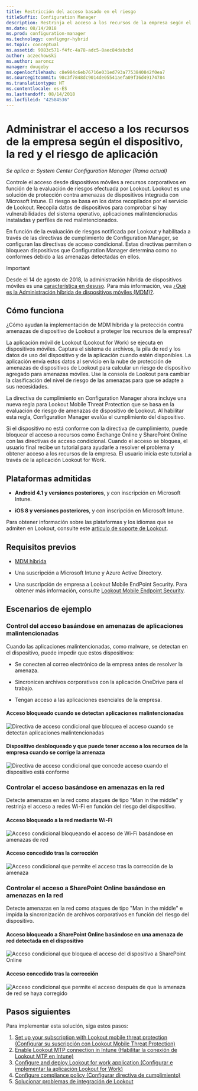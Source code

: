 ```yaml
---
title: Restricción del acceso basado en el riesgo
titleSuffix: Configuration Manager
description: Restrinja el acceso a los recursos de la empresa según el dispositivo, la red y el riesgo de aplicación.
ms.date: 08/14/2018
ms.prod: configuration-manager
ms.technology: configmgr-hybrid
ms.topic: conceptual
ms.assetid: 9083c571-f4fc-4a78-adc5-8aec84dabcbd
author: aczechowski
ms.author: aaroncz
manager: dougeby
ms.openlocfilehash: c8e984c6eb76716e031ed793a7753840842f0ea7
ms.sourcegitcommit: 98c3f7848dc9014de05541aefa09f36d49174784
ms.translationtype: HT
ms.contentlocale: es-ES
ms.lasthandoff: 08/14/2018
ms.locfileid: "42584536"
---
```

# <a name="manage-access-to-company-resource-based-on-device-network-and-application-risk"></a>Administrar el acceso a los recursos de la empresa según el dispositivo, la red y el riesgo de aplicación

*Se aplica a: System Center Configuration Manager (Rama actual)*

Controle el acceso desde dispositivos móviles a recursos corporativos en función de la evaluación de riesgos efectuada por Lookout. Lookout es una solución de protección contra amenazas de dispositivos integrada con Microsoft Intune. El riesgo se basa en los datos recopilados por el servicio de Lookout. Recopila datos de dispositivos para comprobar si hay vulnerabilidades del sistema operativo, aplicaciones malintencionadas instaladas y perfiles de red malintencionados. 

En función de la evaluación de riesgos notificada por Lookout y habilitada a través de las directivas de cumplimiento de Configuration Manager, se configuran las directivas de acceso condicional. Estas directivas permiten o bloquean dispositivos que Configuration Manager determina como no conformes debido a las amenazas detectadas en ellos.

> [!Important]  
> Desde el 14 de agosto de 2018, la administración híbrida de dispositivos móviles es una [característica en desuso](/sccm/core/plan-design/changes/deprecated/removed-and-deprecated-cmfeatures). Para más información, vea [¿Qué es la Administración híbrida de dispositivos móviles (MDM)?](/sccm/mdm/understand/hybrid-mobile-device-management). <!--Intune feature 2683117-->  



## <a name="how-does-it-work"></a>Cómo funciona

¿Cómo ayudan la implementación de MDM híbrida y la protección contra amenazas de dispositivo de Lookout a proteger los recursos de la empresa?

La aplicación móvil de Lookout (Lookout for Work) se ejecuta en dispositivos móviles. Captura el sistema de archivos, la pila de red y los datos de uso del dispositivo y de la aplicación cuando estén disponibles. La aplicación envía estos datos al servicio en la nube de protección de amenazas de dispositivos de Lookout para calcular un riesgo de dispositivo agregado para amenazas móviles. Use la consola de Lookout para cambiar la clasificación del nivel de riesgo de las amenazas para que se adapte a sus necesidades.  

La directiva de cumplimiento en Configuration Manager ahora incluye una nueva regla para Lookout Mobile Threat Protection que se basa en la evaluación de riesgo de amenazas de dispositivo de Lookout. Al habilitar esta regla, Configuration Manager evalúa el cumplimiento del dispositivo.

Si el dispositivo no está conforme con la directiva de cumplimiento, puede bloquear el acceso a recursos como Exchange Online y SharePoint Online con las directivas de acceso condicional. Cuando el acceso se bloquea, el usuario final recibe un tutorial para ayudarle a resolver el problema y obtener acceso a los recursos de la empresa. El usuario inicia este tutorial a través de la aplicación Lookout for Work.



## <a name="supported-platforms"></a>Plataformas admitidas

- **Android 4.1 y versiones posteriores**, y con inscripción en Microsoft Intune.  

- **iOS 8 y versiones posteriores**, y con inscripción en Microsoft Intune.  


Para obtener información sobre las plataformas y los idiomas que se admiten en Lookout, consulte este [artículo de soporte de Lookout](https://personal.support.lookout.com/hc/articles/114094140253).



## <a name="prerequisites"></a>Requisitos previos

- [MDM híbrida](/sccm/mdm/understand/hybrid-mobile-device-management)  

- Una suscripción a Microsoft Intune y Azure Active Directory.  

- Una suscripción de empresa a Lookout Mobile EndPoint Security. Para obtener más información, consulte [Lookout Mobile Endpoint Security](https://www.lookout.com/products/mobile-endpoint-security).  



## <a name="example-scenarios"></a>Escenarios de ejemplo


### <a name="control-access-based-on-threat-from-malicious-apps"></a>Control del acceso basándose en amenazas de aplicaciones malintencionadas

Cuando las aplicaciones malintencionadas, como malware, se detectan en el dispositivo, puede impedir que estos dispositivos:

- Se conecten al correo electrónico de la empresa antes de resolver la amenaza.  

- Sincronicen archivos corporativos con la aplicación OneDrive para el trabajo.  

- Tengan acceso a las aplicaciones esenciales de la empresa.  

#### <a name="access-blocked-when-malicious-apps-are-detected"></a>Acceso bloqueado cuando se detectan aplicaciones malintencionadas

![Directiva de acceso condicional que bloquea el acceso cuando se detectan aplicaciones malintencionadas](media/config-mgr-maliciousapps_blocked.png)

#### <a name="device-unblocked-and-is-able-to-access-company-resources-when-the-threat-is-remediated"></a>Dispositivo desbloqueado y que puede tener acceso a los recursos de la empresa cuando se corrige la amenaza

![Directiva de acceso condicional que concede acceso cuando el dispositivo está conforme](media/config-mgr-maliciousapps-unblocked.png)


### <a name="control-access-based-on-threat-to-network"></a>Controlar el acceso basándose en amenazas en la red

Detecte amenazas en la red como ataques de tipo "Man in the middle" y restrinja el acceso a redes Wi-Fi en función del riesgo del dispositivo.

#### <a name="access-to-network-through-wifi-blocked"></a>Acceso bloqueado a la red mediante Wi-Fi

![Acceso condicional bloqueando el acceso de Wi-Fi basándose en amenazas de red](media/config-mgr-network-wifi-blocked.png)

#### <a name="access-granted-on-remediation"></a>Acceso concedido tras la corrección

![Acceso condicional que permite el acceso tras la corrección de la amenaza](media/config-mgr-network-wifi-unblocked.png)


### <a name="control-access-to-sharepoint-online-based-on-threat-to-network"></a>Controlar el acceso a SharePoint Online basándose en amenazas en la red

Detecte amenazas en la red como ataques de tipo "Man in the middle" e impida la sincronización de archivos corporativos en función del riesgo del dispositivo.

#### <a name="access-blocked-sharepoint-online-based-on-network-threat-detected-on-the-device"></a>Acceso bloqueado a SharePoint Online basándose en una amenaza de red detectada en el dispositivo

![Acceso condicional que bloquea el acceso del dispositivo a SharePoint Online](media/config-mgr-network-spo-blocked.png)


#### <a name="access-granted-on-remediation"></a>Acceso concedido tras la corrección

![Acceso condicional que permite el acceso después de que la amenaza de red se haya corregido](media/config-mgr-network-spo-unblocked.png)



## <a name="next-steps"></a>Pasos siguientes

Para implementar esta solución, siga estos pasos:  

1.  [Set up your subscription with Lookout mobile threat protection (Configurar su suscripción con Lookout Mobile Threat Protection)](set-up-your-subscription-with-lookout.md)
2.  [Enable Lookout MTP connection in Intune (Habilitar la conexión de Lookout MTP en Intune)](enable-lookout-connection-in-intune.md)
3.  [Configure and deploy Lookout for work application (Configurar e implementar la aplicación Lookout for Work)](configure-and-deploy-lookout-for-work-apps.md)
4.  [Configure compliance policy (Configurar directiva de cumplimiento)](enable-device-threat-protection-rule-compliance-policy.md)
5.  [Solucionar problemas de integración de Lookout](troubleshoot-lookout-integration.md)
